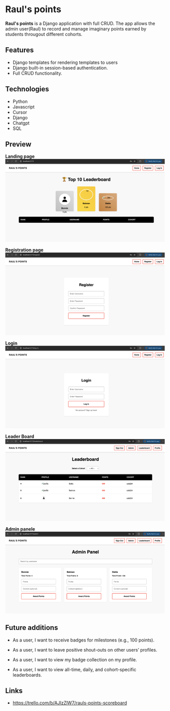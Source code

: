 # Raul's points
**Raul's points** is a Django application with full CRUD. The app allows the admin user(Raul) to record and manage imaginary points earned by students througout different cohorts. 

## Features
 - Django templates for rendering templates to users
-  Django built-in session-based authentication.
-  Full CRUD functionality.


## Technologies
- Python
- Javascript 
- Cursor
- Django
- Chatgpt
- SQL

## Preview
**Landing page**
![Raul's Points](./src/assets/landing%20page.png)

**Registration page**
![Raul's Points](./src/assets/Register.png)

**Login**
![Raul's Points ](./src/assets/Login.png) 

**Leader Board**
![Raul's Points ](./src/assets/Leaderboard.png)

**Admin panele**
![Raul's Points ](./src/assets/Admin%20Panel.png)

## Future additions
- As a user, I want to receive badges for milestones (e.g., 100 points).

- As a user, I want to leave positive shout-outs on other users’ profiles.

- As a user, I want to view my badge collection on my profile.

- As a user, I want to view all-time, daily, and cohort-specific leaderboards.

## Links
- https://trello.com/b/AJIzZlW7/rauls-points-scoreboard

